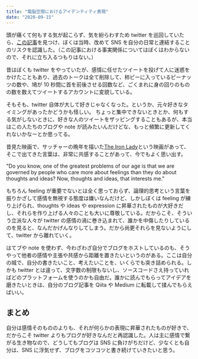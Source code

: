 ```yaml
---
title: "電脳空間におけるアイデンティティ表現"
date: "2020-09-15"
---
```


頭が痛くて何もする気が起こらず、気を紛らわすため twitter を巡回していたら、[この記事](https://note.com/ono_matope/n/n8919af73eb68)を見つけ、ぼくは当時、改めて SNS を自分の日常と連結することのリスクを認識した。（この記事における事実関係についてはぼくはわからないので、それに立ち入るつもりはない。）

昔はぼくも twitter をやっていたが、感情に任せたツイートを投げて人に迷惑をかけたこともあり、過去のトークは全て削除して、柿ピーに入っているピーナッツの数や、鳩が 10 秒間に首を前後させる回数など、ごくまれに身の回りのものの数を数えてツイートするアカウントに変貌している。

そもそも、twitter 自体が大して好きじゃなくなった。というか、元々好きなタイミングがあったかどうかも怪しい。
ちょっと集中できないときとか、何もする気がしないときに、好きな人のツイートをザッピングすることもあるが、本当はこの人たちのブログや note が読みたいんだけどな、もっと頻繁に更新してくれないかなーとか思ってる。

昔見た映画で、サッチャーの晩年を描いた[The Iron Lady](https://www.imdb.com/title/tt1007029/)という映画があって、そこで出てきた言葉は、非常に共感することがあって、今でもよく思い出す。

"Do you know, one of the greatest problems of our age is that we are governed by people who care more about feelings than they do about thoughts and ideas? Now, thoughts and ideas, that interests me."

もちろん feeling が重要でないとは全く思っておらず、論理的思考という言葉を振りかざして感情を無視する態度は嫌いなんだけど、しかしぼくは feeling が練り上げられ、thoughts や ideas や expression に昇華されたものが大好きだし、それらを作り上げる人々のことも大いに尊敬している。だからこそ、そういう立派な人々が twitter の感情の渦に巻き込まれて、誰かを中傷したりしているのを見ると、なんだかげんなりしてしまう。だから尚更それらを見ないようにして、twitter から離れていく。

はてブや note を使わず、今わざわざ自分でブログをホストしているのも、そうやって他者の感情や主張や共感から距離を置きたいというのがある。ここは自分の城で、自分の書きたいこと、考えたいことを、いくらでも突き詰められる。しかも twitter とは違って、文字数の制限もないし、ソースコードさえ持っていればどのプラットフォームを使うのかも自由だ。誰かに読んでもらってアイデアを磨きたいときは、自分のブログ記事を Qiita や Medium に転載して揉んでもらえばいい。

## まとめ

自分は感情そのもののよりも、それが何らかの表現に昇華されたものが好きで、だからこそ twitter よりもブログが好きなんだと再認識した。人は主に感情で繋がる生き物なので、どうしてもブログは SNS に負けがちだけど、少なくとも自分は、SNS に浮気せず、ブログをコツコツと書き続けていきたいと思う。
